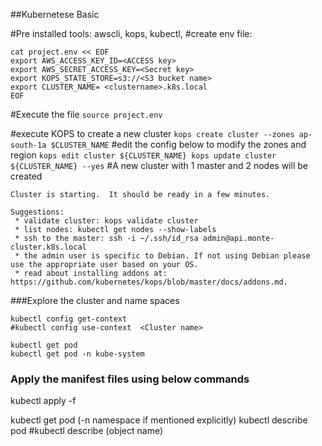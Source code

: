##Kubernetese Basic

#Pre installed tools: awscli, kops, kubectl,
#create env file:
```
cat project.env << EOF
export AWS_ACCESS_KEY_ID=<ACCESS key>
export AWS_SECRET_ACCESS_KEY=<Secret key>
export KOPS_STATE_STORE=s3://<S3 bucket name>
export CLUSTER_NAME= <clustername>.k8s.local
EOF
```
#Execute the file
`
source project.env
`

#execute KOPS to create a new cluster
`
kops create cluster --zones ap-south-1a $CLUSTER_NAME
`
#edit the config below to modify the zones and region
`
kops edit cluster ${CLUSTER_NAME}
kops update cluster ${CLUSTER_NAME} --yes
`
#A new cluster with 1 master and 2 nodes will be created


```
Cluster is starting.  It should be ready in a few minutes.

Suggestions:
 * validate cluster: kops validate cluster
 * list nodes: kubectl get nodes --show-labels
 * ssh to the master: ssh -i ~/.ssh/id_rsa admin@api.monte-cluster.k8s.local
 * the admin user is specific to Debian. If not using Debian please use the appropriate user based on your OS.
 * read about installing addons at: https://github.com/kubernetes/kops/blob/master/docs/addons.md.
```



###Explore the cluster and name spaces
```
kubectl config get-context
#kubectl config use-context  <Cluster name>

kubectl get pod
kubectl get pod -n kube-system

```



### Apply the manifest files using below commands

kubectl apply -f <filename>

kubectl get pod (-n namespace if mentioned explicitly)
kubectl describe pod
#kubectl describe (object name)
